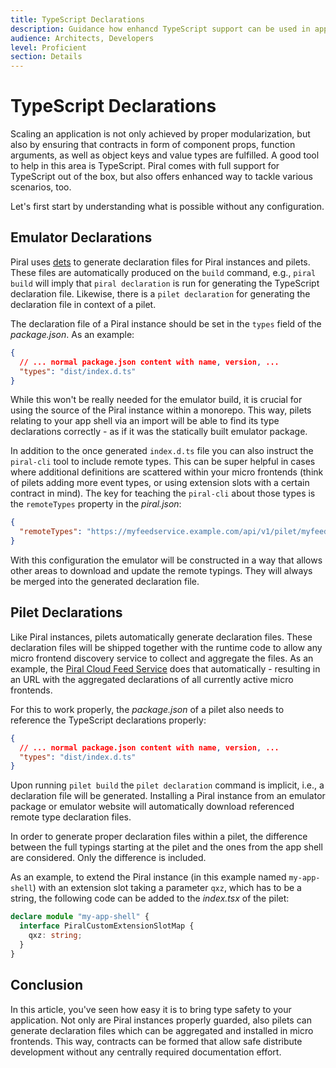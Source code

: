 ```yaml
---
title: TypeScript Declarations
description: Guidance how enhancd TypeScript support can be used in app shells and micro frontends.
audience: Architects, Developers
level: Proficient
section: Details
---
```


# TypeScript Declarations

Scaling an application is not only achieved by proper modularization, but also by ensuring that contracts in form of component props, function arguments, as well as object keys and value types are fulfilled. A good tool to help in this area is TypeScript. Piral comes with full support for TypeScript out of the box, but also offers enhanced way to tackle various scenarios, too.

Let's first start by understanding what is possible without any configuration.

## Emulator Declarations

Piral uses [dets](https://github.com/FlorianRappl/dets) to generate declaration files for Piral instances and pilets. These files are automatically produced on the `build` command, e.g., `piral build` will imply that `piral declaration` is run for generating the TypeScript declaration file. Likewise, there is a `pilet declaration` for generating the declaration file in context of a pilet.

The declaration file of a Piral instance should be set in the `types` field of the *package.json*. As an example:

```json
{
  // ... normal package.json content with name, version, ...
  "types": "dist/index.d.ts"
}
```

While this won't be really needed for the emulator build, it is crucial for using the source of the Piral instance within a monorepo. This way, pilets relating to your app shell via an import will be able to find its type declarations correctly - as if it was the statically built emulator package.

In addition to the once generated `index.d.ts` file you can also instruct the `piral-cli` tool to include remote types. This can be super helpful in cases where additional definitions are scattered within your micro frontends (think of pilets adding more event types, or using extension slots with a certain contract in mind). The key for teaching the `piral-cli` about those types is the `remoteTypes` property in the *piral.json*:

```json
{
  "remoteTypes": "https://myfeedservice.example.com/api/v1/pilet/myfeed/types.d.ts"
}
```

With this configuration the emulator will be constructed in a way that allows other areas to download and update the remote typings. They will always be merged into the generated declaration file.

## Pilet Declarations

Like Piral instances, pilets automatically generate declaration files. These declaration files will be shipped together with the runtime code to allow any micro frontend discovery service to collect and aggregate the files. As an example, the [Piral Cloud Feed Service](https://docs.piral.cloud/) does that automatically - resulting in an URL with the aggregated declarations of all currently active micro frontends.

For this to work properly, the *package.json* of a pilet also needs to reference the TypeScript declarations properly:

```json
{
  // ... normal package.json content with name, version, ...
  "types": "dist/index.d.ts"
}
```

Upon running `pilet build` the `pilet declaration` command is implicit, i.e., a declaration file will be generated. Installing a Piral instance from an emulator package or emulator website will automatically download referenced remote type declaration files.

In order to generate proper declaration files within a pilet, the difference between the full typings starting at the pilet and the ones from the app shell are considered. Only the difference is included.

As an example, to extend the Piral instance (in this example named `my-app-shell`) with an extension slot taking a parameter `qxz`, which has to be a string, the following code can be added to the *index.tsx* of the pilet:

```ts
declare module "my-app-shell" {
  interface PiralCustomExtensionSlotMap {
    qxz: string;
  }
}
```

## Conclusion

In this article, you've seen how easy it is to bring type safety to your application. Not only are Piral instances properly guarded, also pilets can generate declaration files which can be aggregated and installed in micro frontends. This way, contracts can be formed that allow safe distribute development without any centrally required documentation effort.
